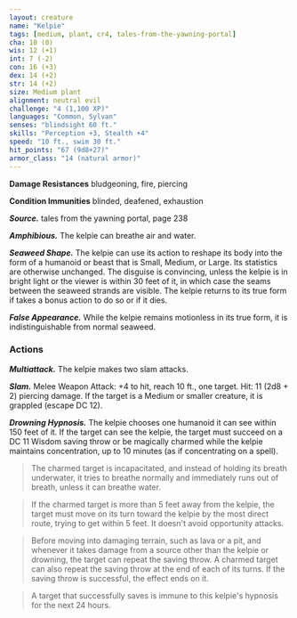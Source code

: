 ```yaml
---
layout: creature
name: "Kelpie"
tags: [medium, plant, cr4, tales-from-the-yawning-portal]
cha: 10 (0)
wis: 12 (+1)
int: 7 (-2)
con: 16 (+3)
dex: 14 (+2)
str: 14 (+2)
size: Medium plant
alignment: neutral evil
challenge: "4 (1,100 XP)"
languages: "Common, Sylvan"
senses: "blindsight 60 ft."
skills: "Perception +3, Stealth +4"
speed: "10 ft., swim 30 ft."
hit_points: "67 (9d8+27)"
armor_class: "14 (natural armor)"
---
```


**Damage Resistances** bludgeoning, fire, piercing

**Condition Immunities** blinded, deafened, exhaustion

***Source.*** tales from the yawning portal,  page 238

***Amphibious.*** The kelpie can breathe air and water.

***Seaweed Shape.*** The kelpie can use its action to reshape its body into the form of a humanoid or beast that is Small, Medium, or Large. Its statistics are otherwise unchanged. The disguise is convincing, unless the kelpie is in bright light or the viewer is within 30 feet of it, in which case the seams between the seaweed strands are visible. The kelpie returns to its true form if takes a bonus action to do so or if it dies.

***False Appearance.*** While the kelpie remains motionless in its true form, it is indistinguishable from normal seaweed.

### Actions

***Multiattack.*** The kelpie makes two slam attacks.

***Slam.*** Melee Weapon Attack: +4 to hit, reach 10 ft., one target. Hit: 11 (2d8 + 2) piercing damage. If the target is a Medium or smaller creature, it is grappled (escape DC 12).

***Drowning Hypnosis.*** The kelpie chooses one humanoid it can see within 150 feet of it. If the target can see the kelpie, the target must succeed on a DC 11 Wisdom saving throw or be magically charmed while the kelpie maintains concentration, up to 10 minutes (as if concentrating on a spell).

>The charmed target is incapacitated, and instead of holding its breath underwater, it tries to breathe normally and immediately runs out of breath, unless it can breathe water.

>If the charmed target is more than 5 feet away from the kelpie, the target must move on its turn toward the kelpie by the most direct route, trying to get within 5 feet. It doesn't avoid opportunity attacks.

>Before moving into damaging terrain, such as lava or a pit, and whenever it takes damage from a source other than the kelpie or drowning, the target can repeat the saving throw. A charmed target can also repeat the saving throw at the end of each of its turns. If the saving throw is successful, the effect ends on it.

>A target that successfully saves is immune to this kelpie's hypnosis for the next 24 hours.
